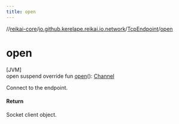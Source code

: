 ```yaml
---
title: open
---
```

//[reikai-core](../../../index.html)/[io.github.kerelape.reikai.io.network](../index.html)/[TcpEndpoint](index.html)/[open](open.html)



# open



[JVM]\
open suspend override fun [open](open.html)(): [Channel](../../io.github.kerelape.reikai.io/-channel/index.html)



Connect to the endpoint.



#### Return



Socket client object.




